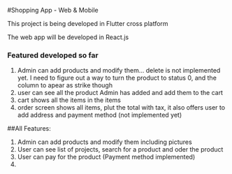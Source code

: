 #Shopping App - Web & Mobile

This project is being developed in Flutter cross platform

The web app will be developed in React.js

### Featured developed so far
1. Admin can add products and modify them... delete is not implemented yet. I need to figure out a way to turn the product to status 0, and the column to apear as strike though
2. user can see all the product Admin has added and add them to the cart
3. cart shows all the items in the items
4. order screen shows all items, plut the total with tax, it also offers user to add address and payment method (not implemented yet)

##All Features:
1. Admin can add products and modify them including pictures
2. User can see list of projects, search for a product and oder the product
3. User can pay for the product (Payment method implemented)
4. 




